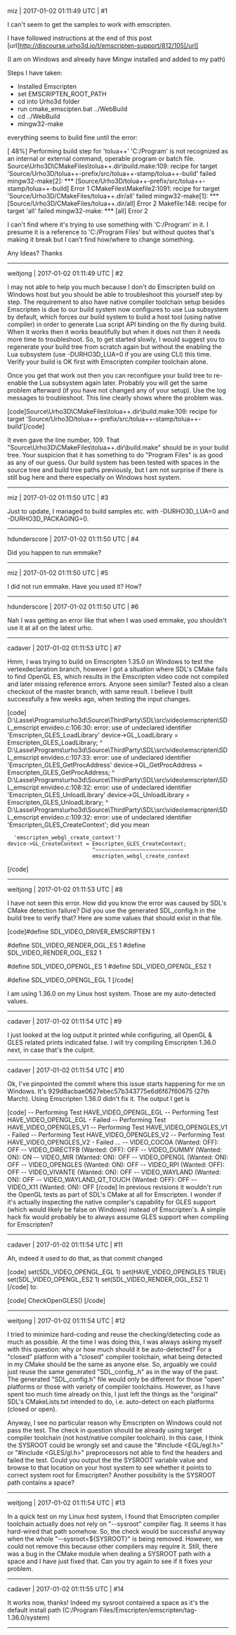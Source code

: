 miz | 2017-01-02 01:11:49 UTC | #1

I can't seem to get the samples to work with emscripten.

I have followed instructions at the end of this post [url]http://discourse.urho3d.io/t/emscripten-support/812/105[/url]

(I am on Windows and already have Mingw installed and added to my path)

Steps I have taken:
- Installed Emscripten
- set EMSCRIPTEN_ROOT_PATH
- cd into Urho3d folder
- run cmake_emscipten.bat ../WebBuild
- cd ../WebBuild
- mingw32-make

everything seems to build fine until the error:

[ 48%] Performing build step for 'tolua++'
'C:/Program' is not recognized as an internal or external command,
operable program or batch file.
Source\Urho3D\CMakeFiles\tolua++.dir\build.make:109: recipe for target 'Source/Urho3D/tolua++-prefix/src/tolua++-stamp/tolua++-build' failed
mingw32-make[2]: *** [Source/Urho3D/tolua++-prefix/src/tolua++-stamp/tolua++-build] Error 1
CMakeFiles\Makefile2:1091: recipe for target 'Source/Urho3D/CMakeFiles/tolua++.dir/all' failed
mingw32-make[1]: *** [Source/Urho3D/CMakeFiles/tolua++.dir/all] Error 2
Makefile:148: recipe for target 'all' failed
mingw32-make: *** [all] Error 2


I can't find where it's trying to use something with 'C:/Program' in it. I presume it is a reference to 'C:/Program Files' but without quotes that's making it break but I can't find how/where to change something.

Any Ideas?
Thanks

-------------------------

weitjong | 2017-01-02 01:11:49 UTC | #2

I may not able to help you much because I don't do Emscripten build on Windows host but you should be able to troubleshoot this yourself step by step. The requirement to also have native compiler toolchain setup besides Emscripten is due to our build system now configures to use Lua subsystem by default, which forces our build system to build a host tool (using native compiler) in order to generate Lua script API binding on the fly during build. When it works then it works beautifully but when it does not then it needs more time to troubleshoot. So, to get started slowly, I would suggest you to regenerate your build tree from scratch again but without the enabling the Lua subsystem (use -DURHO3D_LUA=0 if you are using CLI) this time. Verify your build is OK first with Emscripten compiler toolchain alone.

Once you get that work out then you can reconfigure your build tree to re-enable the Lua subsystem again later. Probably you will get the same problem afterward (if you have not changed any of your setup). Use the log messages to troubleshoot. This line clearly shows where the problem was.

[code]Source\Urho3D\CMakeFiles\tolua++.dir\build.make:109: recipe for target 'Source/Urho3D/tolua++-prefix/src/tolua++-stamp/tolua++-build'[/code]

 It even gave the line number, 109. That "Source\Urho3D\CMakeFiles\tolua++.dir\build.make" should be in your build tree. Your suspicion that it has something to do "Program Files"  is as good as any of our guess. Our build system has been tested with spaces in the source tree and build tree paths previously, but I am not surprise if there is still bug here and there especially on Windows host system.

-------------------------

miz | 2017-01-02 01:11:50 UTC | #3

Just to update, I managed to build samples etc. with -DURHO3D_LUA=0 and -DURHO3D_PACKAGING=0.

-------------------------

hdunderscore | 2017-01-02 01:11:50 UTC | #4

Did you happen to run emmake?

-------------------------

miz | 2017-01-02 01:11:50 UTC | #5

I did not run emmake. Have you used it? How?

-------------------------

hdunderscore | 2017-01-02 01:11:50 UTC | #6

Nah I was getting an error like that when I was used emmake, you shouldn't use it at all on the latest urho.

-------------------------

cadaver | 2017-01-02 01:11:53 UTC | #7

Hmm, I was trying to build on Emscripten 1.35.0 on Windows to test the vertexdeclaration branch, however I got a situation where SDL's CMake fails to find OpenGL ES, which results in the Emscripten video code not compiled and later missing reference errors. Anyone seen similar? Tested also a clean checkout of the master branch, with same result. I believe I built successfully a few weeks ago, when testing the input changes.

[code]
D:\Lasse\Programs\urho3d\Source\ThirdParty\SDL\src\video\emscripten\SDL_emscript
envideo.c:106:30: error:
      use of undeclared identifier 'Emscripten_GLES_LoadLibrary'
    device->GL_LoadLibrary = Emscripten_GLES_LoadLibrary;
                             ^
D:\Lasse\Programs\urho3d\Source\ThirdParty\SDL\src\video\emscripten\SDL_emscript
envideo.c:107:33: error:
      use of undeclared identifier 'Emscripten_GLES_GetProcAddress'
    device->GL_GetProcAddress = Emscripten_GLES_GetProcAddress;
                                ^
D:\Lasse\Programs\urho3d\Source\ThirdParty\SDL\src\video\emscripten\SDL_emscript
envideo.c:108:32: error:
      use of undeclared identifier 'Emscripten_GLES_UnloadLibrary'
    device->GL_UnloadLibrary = Emscripten_GLES_UnloadLibrary;
                               ^
D:\Lasse\Programs\urho3d\Source\ThirdParty\SDL\src\video\emscripten\SDL_emscript
envideo.c:109:32: error:
      use of undeclared identifier 'Emscripten_GLES_CreateContext'; did you mean

      'emscripten_webgl_create_context'?
    device->GL_CreateContext = Emscripten_GLES_CreateContext;
                               ^~~~~~~~~~~~~~~~~~~~~~~~~~~~~
                               emscripten_webgl_create_context
[/code]

-------------------------

weitjong | 2017-01-02 01:11:53 UTC | #8

I have not seen this error. How did you know the error was caused by SDL's CMake detection failure? Did you use the generated SDL_config.h in the build tree to verify that? Here are some values that should exist in that file.

[code]#define SDL_VIDEO_DRIVER_EMSCRIPTEN 1

#define SDL_VIDEO_RENDER_OGL_ES 1
#define SDL_VIDEO_RENDER_OGL_ES2 1

#define SDL_VIDEO_OPENGL_ES 1
#define SDL_VIDEO_OPENGL_ES2 1

#define SDL_VIDEO_OPENGL_EGL 1
[/code]

I am using 1.36.0 on my Linux host system. Those are my auto-detected values.

-------------------------

cadaver | 2017-01-02 01:11:54 UTC | #9

I just looked at the log output it printed while configuring, all OpenGL & GLES related prints indicated false. I will try compiling Emscripten 1.36.0 next, in case that's the culprit.

-------------------------

cadaver | 2017-01-02 01:11:54 UTC | #10

Ok, I've pinpointed the commit where this issue starts happening for me on Windows. It's 929d8acbae0627ebec57b343775e6d6f67f60675 (27th March). Using Emscripten 1.36.0 didn't fix it. The output I get is

[code]
-- Performing Test HAVE_VIDEO_OPENGL_EGL
-- Performing Test HAVE_VIDEO_OPENGL_EGL - Failed
-- Performing Test HAVE_VIDEO_OPENGLES_V1
-- Performing Test HAVE_VIDEO_OPENGLES_V1 - Failed
-- Performing Test HAVE_VIDEO_OPENGLES_V2
-- Performing Test HAVE_VIDEO_OPENGLES_V2 - Failed
...
--   VIDEO_COCOA            (Wanted: OFF): OFF
--   VIDEO_DIRECTFB         (Wanted: OFF): OFF
--   VIDEO_DUMMY            (Wanted: ON): ON
--   VIDEO_MIR              (Wanted: ON): OFF
--   VIDEO_OPENGL           (Wanted: ON): OFF
--   VIDEO_OPENGLES         (Wanted: ON): OFF
--   VIDEO_RPI              (Wanted: OFF): OFF
--   VIDEO_VIVANTE          (Wanted: ON): OFF
--   VIDEO_WAYLAND          (Wanted: ON): OFF
--   VIDEO_WAYLAND_QT_TOUCH (Wanted: OFF): OFF
--   VIDEO_X11              (Wanted: ON): OFF
[/code]
In previous revisions it wouldn't run the OpenGL tests as part of SDL's CMake at all for Emscripten. I wonder if it's actually inspecting the native compiler's capability for GLES support (which would likely be false on Windows) instead of Emscripten's. A simple hack fix would probably be to always assume GLES support when compiling for Emscripten?

-------------------------

cadaver | 2017-01-02 01:11:54 UTC | #11

Ah, indeed it used to do that, as that commit changed

[code]
      set(SDL_VIDEO_OPENGL_EGL 1)
      set(HAVE_VIDEO_OPENGLES TRUE)
      set(SDL_VIDEO_OPENGL_ES2 1)
      set(SDL_VIDEO_RENDER_OGL_ES2 1)
[/code]
to:

[code]
      CheckOpenGLES()
[/code]

-------------------------

weitjong | 2017-01-02 01:11:54 UTC | #12

I tried to minimize hard-coding and reuse the checking/detecting code as much as possible. At the time I was doing this, I was always asking myself with this question: why or how much should it be auto-detected? For a "closed" platform with a "closed" compiler toolchain, what being detected in my CMake should be the same as anyone else. So, arguably we could just reuse the same generated "SDL_config_<platform>.h" as in the way of the past. The generated "SDL_config.h" file would only be different for those "open" platforms or those with variety of compiler toolchains. However, as I have spent too much time already on this, I just left the things as the "original" SDL's CMakeLists.txt intended to do, i.e. auto-detect on each platforms (closed or open).

Anyway, I see no particular reason why Emscripten on Windows could not pass the test. The check in question should be already using target compiler toolchain (not host/native compiler toolchain). In this case, I think the SYSROOT could be wrongly set and cause the "#include <EGL/egl.h>" or "#include <GLES/gl.h>" preprocessors not able to find the headers and failed the test. Could you output the the SYSROOT variable value and browse to that location on your host system to see whether it points to correct system root for Emscripten? Another possibility is the SYSROOT path contains a space?

-------------------------

weitjong | 2017-01-02 01:11:54 UTC | #13

In a quick test on my Linux host system, I found that Emscripten compiler toolchain actually does not rely on "--sysroot" compiler flag. It seems it has hard-wired that path somehow. So, the check would be successful anyway when the whole "--sysroot=${SYSROOT}" is being removed. However, we could not remove this because other compilers may require it. Still, there was a bug in the CMake module when dealing a SYSROOT path with a space and I have just fixed that. Can you try again to see if it fixes your problem.

-------------------------

cadaver | 2017-01-02 01:11:55 UTC | #14

It works now, thanks! Indeed my sysroot contained a space as it's the default install path (C:/Program Files/Emscripten/emscripten/tag-1.36.0/system)

-------------------------

